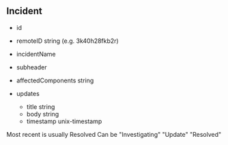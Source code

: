 ## Incident

- id
- remoteID string (e.g. 3k40h28fkb2r)
- incidentName
- subheader
- affectedComponents string

- updates
  - title string
  - body string
  - timestamp unix-timestamp

Most recent is usually Resolved
Can be "Investigating" "Update" "Resolved"
